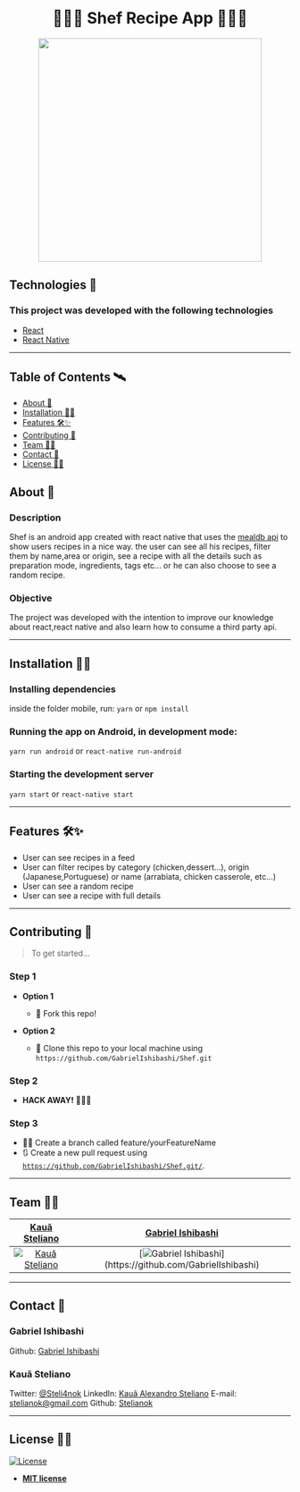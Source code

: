 <h1 align="center">👨‍🍳🍴 Shef Recipe App 👨‍🍳🍴 </h1>
<p align="center">
<img src="https://octodex.github.com/images/gobbleotron.gif" align="center" width="400" height="400"></img>
</p>


## Technologies :rocket: 
### This project was developed with the following technologies

- [React](https://reactjs.org)
- [React Native](https://facebook.github.io/react-native/)

---

## Table of Contents 🛰

- [About 📖](#About)
- [Installation 👷‍♂️](#Installation)
- [Features 🛠✨](#Features)
- [Contributing 🤗](#Contributing)
- [Team 👨‍💻](#Team)
- [Contact 💼](#Contact)
- [License 👨‍⚖️](#License)


## About 📖

### Description
Shef is an android app created with react native that uses the [mealdb api](https://www.themealdb.com/api.php) to show users recipes in a nice way.
the user can see all his recipes, filter them by name,area or origin, see a recipe with all the details such as preparation mode, ingredients, tags etc...
or  he can also choose to see a random recipe. 
### Objective
The project was developed with the intention to improve our knowledge about react,react native and also learn how to consume a third party api.

---

## Installation 👷‍♂️

### Installing dependencies
inside the folder mobile, run:
`yarn` or `npm install`
### Running the app on Android, in development mode:
`yarn run android` or `react-native run-android`
### Starting the development server
`yarn start` or `react-native start`

---

## Features 🛠✨

- User can see recipes in a feed
- User can filter recipes by category (chicken,dessert...), origin (Japanese,Portuguese) or name (arrabiata, chicken casserole, etc...)
- User can see a random recipe
- User can see a recipe with full details

---

## Contributing 🤗

> To get started...

### Step 1

- **Option 1**
    - 🍴 Fork this repo!

- **Option 2**
    - 👯 Clone this repo to your local machine using `https://github.com/GabrielIshibashi/Shef.git`

### Step 2

- **HACK AWAY!** 🔨🔨🔨

### Step 3
- 🐱‍💻 Create a branch called feature/yourFeatureName
- 🔃 Create a new pull request using <a href="https://github.com/GabrielIshibashi/Shef.git/" target="_blank">`https://github.com/GabrielIshibashi/Shef.git/`</a>.

---

## Team 👨‍💻
| <a href="https://github.com/stelianok" target="_blank">**Kauã Steliano**</a> | <a href="https://github.com/GabrielIshibashi" target="_blank">**Gabriel Ishibashi**</a>
| :---: |:---:|
| [![Kauã Steliano](https://avatars0.githubusercontent.com/u/39469125?s=460&u=ffe5b02120cf0c761931731569682b9ce1514102&v=4?v=3&s=200)](https://github.com/stelianok)    | [![Gabriel Ishibashi](https://avatars3.githubusercontent.com/u/58631378?s=800&u=d1fea05f883cca3019fa8ac04aac8b4b6390279a&v=4?)](https://github.com/GabrielIshibashi)

---

## Contact 💼

### Gabriel Ishibashi

Github: 
[Gabriel Ishibashi](https://github.com/GabrielIshibashi)

### Kauã Steliano

Twitter:
[@Steli4nok](https://twitter.com/Steli4nok)
LinkedIn:
[Kauã Alexandro Steliano](https://www.linkedin.com/in/kauã-steliano-107620181/)
E-mail:
stelianok@gmail.com
Github: 
[Stelianok](https://github.com/stelianok)

---

## License 👨‍⚖️

[![License](http://img.shields.io/:license-mit-blue.svg?style=flat-square)](http://badges.mit-license.org)

- **[MIT license](http://opensource.org/licenses/mit-license.php)**
